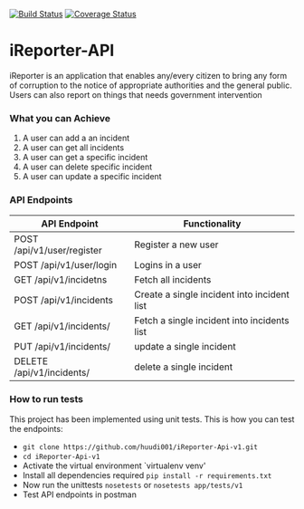 [![Build Status](https://travis-ci.org/huudi001/iReporter-Api-v1.svg?branch=ch-tests)](https://travis-ci.org/huudi001/iReporter-Api-v1)
[![Coverage Status](https://coveralls.io/repos/github/huudi001/iReporter-Api-v1/badge.svg?branch=master)](https://coveralls.io/github/huudi001/iReporter-Api-v1?branch=master)

# iReporter-API

 iReporter is an application that enables any/every citizen to bring any form of corruption to the notice of appropriate authorities and the general public. Users can also report on things that needs government intervention

### What you can Achieve
1. A user can add a an incident
2. A user can get all incidents
3. A user can get a specific incident
4. A user can delete specific incident
5. A user can update a specific incident

### API Endpoints
| API Endpoint | Functionality |
| -----------  | ------------- |
| POST /api/v1/user/register |  Register a new user |
| POST /api/v1/user/login |  Logins in a user  |
| GET /api/v1/incidetns |  Fetch all incidents|
| POST /api/v1/incidents |  Create a single incident into incident list |
| GET /api/v1/incidents/<incidentsId> |  Fetch a single incident into incidents list |
| PUT /api/v1/incidents/<incidentsId> |  update a single incident |
| DELETE /api/v1/incidents/<incidentsId> |  delete a single incident |




### How to run tests
This project has been implemented using unit tests. This is how you can test the endpoints:
* `git clone https://github.com/huudi001/iReporter-Api-v1.git`
* `cd iReporter-Api-v1 `
* Activate the virtual environment `virtualenv venv'
* Install all dependencies required `pip install -r requirements.txt`
* Now run the unittests `nosetests` or `nosetests app/tests/v1`
* Test API endpoints in postman
